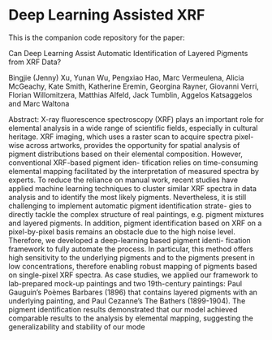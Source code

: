 # Deep Learning Assisted XRF
This is the companion code repository for the paper: 

Can Deep Learning Assist Automatic Identification of Layered Pigments from XRF Data?

Bingjie (Jenny) Xu, Yunan Wu, Pengxiao Hao, Marc Vermeulena, Alicia McGeachy,
Kate Smith, Katherine Eremin, Georgina Rayner, Giovanni Verri, Florian Willomitzera,
Matthias Alfeld, Jack Tumblin, Aggelos Katsaggelos and Marc Waltona

Abstract: X-ray fluorescence spectroscopy (XRF) plays an important role for elemental analysis in a wide
range of scientific fields, especially in cultural heritage. XRF imaging, which uses a raster scan to
acquire spectra pixel-wise across artworks, provides the opportunity for spatial analysis of pigment
distributions based on their elemental composition. However, conventional XRF-based pigment iden-
tification relies on time-consuming elemental mapping facilitated by the interpretation of measured
spectra by experts. To reduce the reliance on manual work, recent studies have applied machine
learning techniques to cluster similar XRF spectra in data analysis and to identify the most likely
pigments. Nevertheless, it is still challenging to implement automatic pigment identification strate-
gies to directly tackle the complex structure of real paintings, e.g. pigment mixtures and layered
pigments. In addition, pigment identification based on XRF on a pixel-by-pixel basis remains an
obstacle due to the high noise level. Therefore, we developed a deep-learning based pigment identi-
fication framework to fully automate the process. In particular, this method offers high sensitivity to
the underlying pigments and to the pigments present in low concentrations, therefore enabling robust
mapping of pigments based on single-pixel XRF spectra. As case studies, we applied our framework
to lab-prepared mock-up paintings and two 19th-century paintings: Paul Gauguin’s Poèmes Barbares
(1896) that contains layered pigments with an underlying painting, and Paul Cezanne’s The Bathers
(1899-1904). The pigment identification results demonstrated that our model achieved comparable
results to the analysis by elemental mapping, suggesting the generalizability and stability of our
mode

